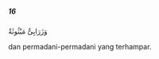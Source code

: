 ##### 16

<span class="ayah">وَزَرَابِىُّ مَبْثُوثَةٌ</span>

<span class="ayah_translation">dan permadani-permadani yang terhampar.</span>
